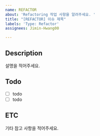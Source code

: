 ```yaml
---
name: REFACTOR
about: 'Refactoring 작업 사항을 알려주세요. '
title: "[REFACTOR] 이슈 제목"
labels: 'Type: Refactor'
assignees: Jimin-Hwang00

---
```


## Description

설명을 적어주세요. 

## Todo
- [ ] todo
- [ ] todo

## ETC

기타 참고 사항을 적어주세요.
